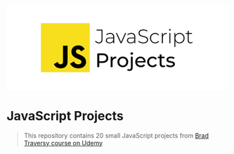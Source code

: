 ![What is this](cover.png)

# JavaScript Projects

> This repository contains 20 small JavaScript projects from [Brad Traversy course on Udemy](https://www.udemy.com/course/web-projects-with-vanilla-javascript/)
